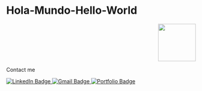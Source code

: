 # Hola-Mundo-Hello-World
<div id="header" align="right">
  <img src="https://i.giphy.com/media/jdPMeyv9rn0hZHh8n9/giphy.webp" width="100"/>
</div>

Contact me

<div id="badges">
  <a href="your-linkedin-URL">
    <img src="https://img.shields.io/badge/LinkedIn-blue" alt="LinkedIn Badge"/>
  </a>
  <a href="your-youtube-URL">
    <img src="https://img.shields.io/badge/Gmail-red" alt="Gmail Badge"/>
  </a>
  <a href="your-twitter-URL">
    <img src="https://img.shields.io/badge/Portfolio-272D2E" alt="Portfolio Badge"/>
  </a>
</div>





